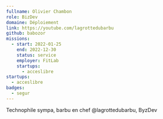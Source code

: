 ```yaml
---
fullname: Olivier Chambon
role: BizDev
domaine: Déploiement
link: https://youtube.com/lagrottedubarbu
github: babozor
missions:
  - start: 2022-01-25
    end: 2022-12-30
    status: service
    employer: FitLab
    startups:
      - acceslibre
startups:
  - acceslibre
badges:
  - segur
---
```

Technophile sympa, barbu en chef @lagrottedubarbu, ByzDev